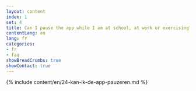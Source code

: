 ```yaml
---
layout: content
index: 1
set: 4
title: Can I pause the app while I am at school, at work or exercising?
contentLang: en
lang: fr
categories:
- fr
- faq
showBreadCrumbs: true
showContact: true
---
```

{% include content/en/24-kan-ik-de-app-pauzeren.md %}
